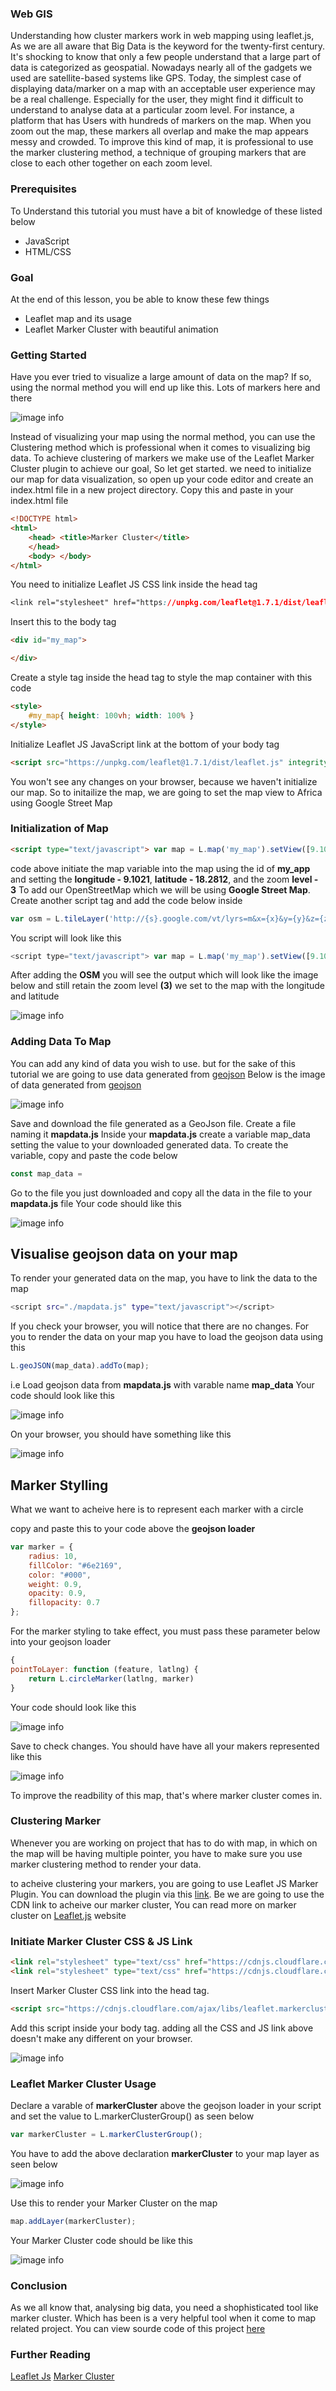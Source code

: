 ### Web GIS
 Understanding how cluster markers work in web mapping using leaflet.js, As we are all aware that Big Data is the keyword for the twenty-first century. It's shocking to know that only a few people understand that a large part of data is categorized as geospatial. Nowadays nearly all of the gadgets we used are satellite-based systems like GPS. Today, the simplest case of displaying data/marker on a map with an acceptable user experience may be a real challenge. Especially for the user, they might find it difficult to understand to analyse data at a particular zoom level. For instance, a platform that has Users with hundreds of markers on the map. When you zoom out the map, these markers all overlap and make the map appears messy and crowded. To improve this kind of map, it is professional to use the marker clustering method, a technique of grouping markers that are close to each other together on each zoom level. 

### Prerequisites
To Understand this tutorial you must have a bit of knowledge of these listed below
- JavaScript
- HTML/CSS
### Goal

At the end of this lesson, you be able to know these few things
- Leaflet map and its usage
- Leaflet Marker Cluster with beautiful animation
### Getting Started

Have you ever tried to visualize a large amount of data on the map? If so, using the normal method you will end up like this. Lots of markers here and there

![image info](engineering-education/understanding-how-cluster-marker-works/marker.png)

Instead of visualizing your map using the normal method, you can use the Clustering method which is professional when it comes to visualizing big data. To achieve clustering of markers we make use of the Leaflet Marker Cluster plugin to achieve our goal, So let get started. we need to initialize our map for data visualization, so open up your code editor and create an index.html file in a new project directory. Copy this and paste in your index.html file

```html
<!DOCTYPE html>
<html>
    <head> <title>Marker Cluster</title>
    </head>
    <body> </body>
</html>
```
You need to initialize Leaflet JS CSS link inside the head tag

```css
<link rel="stylesheet" href="https://unpkg.com/leaflet@1.7.1/dist/leaflet.css" integrity="sha512-xodZBNTC5n17Xt2atTPuE1HxjVMSvLVW9ocqUKLsCC5CXdbqCmblAshOMAS6/keqq/sMZMZ19scR4PsZChSR7A==" crossorigin=""/>
```

Insert this to the body tag
```html
<div id="my_map">

</div>
```

Create a style tag inside the head tag to style the map container with this code

```html
<style> 
    #my_map{ height: 100vh; width: 100% }
</style>
```

Initialize Leaflet JS JavaScript link at the bottom of your body tag

```html
<script src="https://unpkg.com/leaflet@1.7.1/dist/leaflet.js" integrity="sha512-XQoYMqMTK8LvdxXYG3nZ448hOEQiglfqkJs1NOQV44cWnUrBc8PkAOcXy20w0vlaXaVUearIOBhiXZ5V3ynxwA==" crossorigin=""> </script>
```

You won't see any changes on your browser, because we haven't initialize our map. So to initailize the map, we are going to set the map view to Africa using Google Street Map

### Initialization of Map

```html
<script type="text/javascript"> var map = L.map('my_map').setView([9.1021, 18.2812], 3); </script>
```

code above initiate the map variable into the map using the id of **my_app** and setting the **longitude - 9.1021**, **latitude - 18.2812**, and the zoom **level - 3** To add our OpenStreetMap which we will be using **Google Street Map**. Create another script tag and add the code below inside

```js
var osm = L.tileLayer('http://{s}.google.com/vt/lyrs=m&x={x}&y={y}&z={z}', { maxZoom: 50, subdomains: ['mt0', 'mt1', 'mt2', 'mt3'] }); osm.addTo(map);
```

You script will look like this

```js
<script type="text/javascript"> var map = L.map('my_map').setView([9.1021, 18.2812], 3); var osm = L.tileLayer('http://{s}.google.com/vt/lyrs=m&x={x}&y={y}&z={z}', { maxZoom: 50, subdomains: ['mt0', 'mt1', 'mt2', 'mt3'] }); osm.addTo(map); </script>
```

After adding the **OSM** you will see the output which will look like the image below and still retain the zoom level **(3)** we set to the map with the longitude and latitude

![image info](engineering-education/understanding-how-cluster-marker-works/map.png)

### Adding Data To Map
You can add any kind of data you wish to use. but for the sake of this tutorial we are going to use data generated from [geojson](geojson.io) Below is the image of data generated from [geojson](geojson.io)

![image info](engineering-education/understanding-how-cluster-marker-works/data.png)

Save and download the file generated as a GeoJson file. Create a file naming it **mapdata.js** Inside your **mapdata.js** create a variable map_data setting the value to your downloaded generated data. To create the variable, copy and paste the code below

```js
const map_data =
```

Go to the file you just downloaded and copy all the data in the file to your **mapdata.js** file Your code should like this

![image info](engineering-education/understanding-how-cluster-marker-works/datta.png)

## Visualise geojson data on your map
To render your generated data on the map, you have to link the data to the map

```sh
<script src="./mapdata.js" type="text/javascript"></script>
```

If you check your browser, you will notice that there are no changes. For you to render the data on your map you have to load the geojson data using this 

```js
L.geoJSON(map_data).addTo(map);
```

i.e Load geojson data from **mapdata.js** with varable name **map_data** Your code should look like this 

![image info](engineering-education/understanding-how-cluster-marker-works/load.png)

On your browser, you should have something like this 

![image info](engineering-education/understanding-how-cluster-marker-works/map-marker.png)

## Marker Stylling
What we want to acheive here is to represent each marker with a circle

copy and paste this to your code above the **geojson loader** 

```js
var marker = {
    radius: 10,
    fillColor: "#6e2169",
    color: "#000",
    weight: 0.9,
    opacity: 0.9,
    fillopacity: 0.7
};
```

For the marker styling to take effect, you must pass these parameter below into your geojson loader

```js
{
pointToLayer: function (feature, latlng) {
    return L.circleMarker(latlng, marker)
}
```

Your code should look like this

![image info](engineering-education/understanding-how-cluster-marker-works/marker-styling.png)

Save to check changes. You should have have all your makers represented like this

![image info](engineering-education/understanding-how-cluster-marker-works/marker-style.png)

To improve the readbility of this map, that's where marker cluster comes in.

### Clustering Marker
Whenever you are working on project that has to do with map, in which on the map will be having multiple pointer, you have to make sure you use marker clustering method to render your data.

to acheive clustering your markers, you are going to use Leaflet JS Marker Plugin. You can download the plugin via this [link](https://github.com/Leaflet/Leaflet.markercluster). Be we are going to use the CDN link to acheive our marker cluster, You can read more on marker cluster on [Leaflet.js](https://leafletjs.com/2012/08/20/guest-post-markerclusterer-0-1-released.html) website

### Initiate Marker Cluster CSS & JS Link

```html
<link rel="stylesheet" type="text/css" href="https://cdnjs.cloudflare.com/ajax/libs/leaflet.markercluster/1.5.3/MarkerCluster.css">
<link rel="stylesheet" type="text/css" href="https://cdnjs.cloudflare.com/ajax/libs/leaflet.markercluster/1.5.3/MarkerCluster.Default.css">
```

Insert Marker Cluster CSS link into the head tag.

```html
<script src="https://cdnjs.cloudflare.com/ajax/libs/leaflet.markercluster/1.5.3/leaflet.markercluster.js" type="text/javascript"></script>
```

Add this script inside your body tag. adding all the CSS and JS link above doesn't make any different on your browser.

![image info](engineering-education/understanding-how-cluster-marker-works/marker-style.png)

### Leaflet Marker Cluster Usage
Declare a varable of **markerCluster** above the geojson loader in your script and set the value to L.markerClusterGroup() as seen below

```js
var markerCluster = L.markerClusterGroup();
```

You have to add the above declaration **markerCluster** to your map layer as seen below 

![image info](engineering-education/understanding-how-cluster-marker-works/mae.png)

Use this to render your Marker Cluster on the map 

```js
map.addLayer(markerCluster);
```

Your Marker Cluster code should be like this

![image info](engineering-education/understanding-how-cluster-marker-works/marrrr.png)


### Conclusion
As we all know that, analysing big data, you need a shophisticated tool like marker cluster.
Which has been is a very helpful tool when it come to map related project. You can view sourde code of this project [here](https://github.com/Adebogunabdulroheem/Cluster-Markers)

### Further Reading
[Leaflet Js](https://leafletjs.com/)
[Marker Cluster](https://leafletjs.com/2012/08/20/guest-post-markerclusterer-0-1-released.html)









